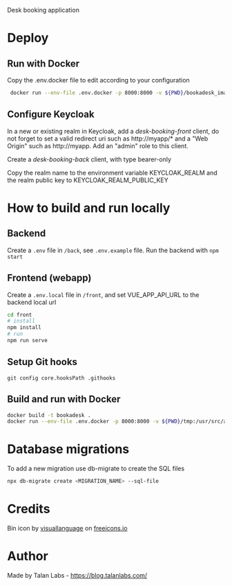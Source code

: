 Desk booking application

# Deploy

## Run with Docker

Copy the .env.docker file to edit according to your configuration

```bash
 docker run --env-file .env.docker -p 8000:8000 -v ${PWD}/bookadesk_images:/usr/src/app/images public.ecr.aws/t6p3t0v4/talan-bookadesk:latest
```

## Configure Keycloak

In a new or existing realm in Keycloak, add a *desk-booking-front* client, do not forget to set a valid redirect uri such as http://myapp/* and a "Web Origin" such as http://myapp.
Add an "admin" role to this client.

Create a *desk-booking-back* client, with type bearer-only

Copy the realm name to the environment variable KEYCLOAK_REALM and the realm public key to KEYCLOAK_REALM_PUBLIC_KEY


# How to build and run locally

## Backend

Create a `.env` file in `/back`, see `.env.example` file.
Run the backend with `npm start`

## Frontend (webapp)

Create a `.env.local` file in `/front`, and set VUE_APP_API_URL to the backend local url 

```bash
cd front
# install
npm install
# run
npm run serve
```

## Setup Git hooks

`git config core.hooksPath .githooks`

## Build and run with Docker

```bash
docker build -t bookadesk .   
docker run --env-file .env.docker -p 8000:8000 -v ${PWD}/tmp:/usr/src/app/images bookadesk
```

# Database migrations

To add a new migration use db-migrate to create the SQL files

```bash
npx db-migrate create <MIGRATION_NAME> --sql-file
```

# Credits

Bin icon by <a href="https://freeicons.io/profile/3335">visuallanguage</a> on <a href="https://freeicons.io">freeicons.io</a>

# Author

Made by Talan Labs - https://blog.talanlabs.com/
